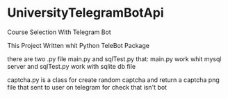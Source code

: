 # UniversityTelegramBotApi
Course Selection With Telegram Bot


This Project Written whit Python TeleBot Package

there are two .py file main.py and sqlTest.py that:
  main.py work whit mysql server and sqlTest.py work with sqlite db file

captcha.py is a class for create random captcha and return a captcha png file that sent to user on telegram for check that isn't bot

